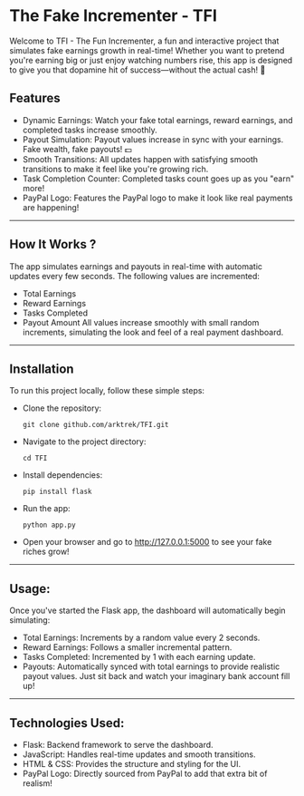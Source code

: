 # The Fake Incrementer - TFI

Welcome to TFI - The Fun Incrementer, a fun and interactive project that simulates fake earnings growth in real-time! Whether you want to pretend you're earning big or just enjoy watching numbers rise, this app is designed to give you that dopamine hit of success—without the actual cash! 🤑

## Features
- Dynamic Earnings: Watch your fake total earnings, reward earnings, and completed tasks increase smoothly.
- Payout Simulation: Payout values increase in sync with your earnings. Fake wealth, fake payouts! 💵
- Smooth Transitions: All updates happen with satisfying smooth transitions to make it feel like you're growing rich.
- Task Completion Counter: Completed tasks count goes up as you "earn" more!
- PayPal Logo: Features the PayPal logo to make it look like real payments are happening!

---

## How It Works ?
The app simulates earnings and payouts in real-time with automatic updates every few seconds. The following values are incremented:
- Total Earnings
- Reward Earnings
- Tasks Completed
- Payout Amount
All values increase smoothly with small random increments, simulating the look and feel of a real payment dashboard.

---

## Installation
To run this project locally, follow these simple steps:

- Clone the repository:
    ```
    git clone github.com/arktrek/TFI.git
    ```
- Navigate to the project directory:

    ```
    cd TFI
    ```
- Install dependencies:
    ```
    pip install flask
    ```
- Run the app:

    ```
    python app.py
    ```
- Open your browser and go to http://127.0.0.1:5000 to see your fake riches grow!

---
## Usage:
Once you've started the Flask app, the dashboard will automatically begin simulating:

- Total Earnings: Increments by a random value every 2 seconds.
- Reward Earnings: Follows a smaller incremental pattern.
- Tasks Completed: Incremented by 1 with each earning update.
- Payouts: Automatically synced with total earnings to provide realistic payout values.
Just sit back and watch your imaginary bank account fill up!

--- 

## Technologies Used:
- Flask: Backend framework to serve the dashboard.
- JavaScript: Handles real-time updates and smooth transitions.
- HTML & CSS: Provides the structure and styling for the UI.
- PayPal Logo: Directly sourced from PayPal to add that extra bit of realism!

